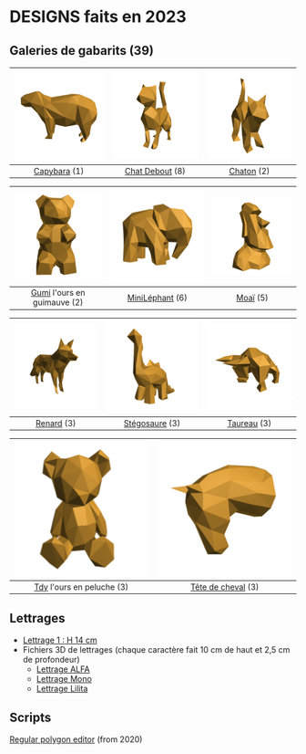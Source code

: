 # DESIGNS faits en 2023

## Galeries de gabarits (39)
| ![](https://github.com/gilboonet/designs/blob/master/2023/assets/images/miniCapybara.png) | ![](https://github.com/gilboonet/designs/blob/master/2023/assets/images/miniChatDebout.png) | ![](https://github.com/gilboonet/designs/blob/master/2023/assets/images/miniChaton.png) |
|:--:|:--:|:--:|
|[Capybara](https://github.com/gilboonet/designs/blob/master/2023/capybara/README.md) (1)|[Chat Debout](https://github.com/gilboonet/designs/blob/master/2023/chat_debout/README.md) (8)| [Chaton](https://github.com/gilboonet/designs/blob/master/2023/chaton/README.md) (2)|

| ![](https://github.com/gilboonet/designs/blob/master/2023/assets/images/miniGumi.png) | ![](https://github.com/gilboonet/designs/blob/master/2023/assets/images/miniMile.png) | ![](https://github.com/gilboonet/designs/blob/master/2023/assets/images/miniMoai.png) |
|:--:|:--:|:--:|
|[Gumi](https://github.com/gilboonet/designs/blob/master/2023/gumi/README.md) l'ours en guimauve (2)|[MiniLéphant](https://github.com/gilboonet/designs/blob/master/2023/mini_lephant/README.md) (6)|[Moaï](https://github.com/gilboonet/designs/blob/master/2023/moai/README.md) (5)|

| ![](https://github.com/gilboonet/designs/blob/master/2023/assets/images/miniRenard.png) |![](https://github.com/gilboonet/designs/blob/master/2023/assets/images/miniCuteDino.png) |![](https://github.com/gilboonet/designs/blob/master/2023/assets/images/miniTaureau.png) |
|:--:|:--:|:--:|
|[Renard](https://github.com/gilboonet/designs/blob/master/2023/renard/README.md) (3)|[Stégosaure](https://github.com/gilboonet/designs/blob/master/2023/stegosaure/README.md) (3)|[Taureau](https://github.com/gilboonet/designs/blob/master/2023/taureau/README.md) (3)|

| ![](https://github.com/gilboonet/designs/blob/master/2023/assets/images/miniTdy.png) | ![](https://github.com/gilboonet/designs/blob/master/2023/assets/images/miniTeteCheval.png) |
|:--:|:--:|
|[Tdy](https://github.com/gilboonet/designs/blob/master/2023/tdy/README.md) l'ours en peluche (3)|[Tête de cheval](https://github.com/gilboonet/designs/blob/master/2023/teteCheval/README.md) (3)|

## Lettrages
- [Lettrage 1 : H 14 cm](https://raw.githubusercontent.com/gilboonet/designs/master/2023/lettres_et_chiffres.pdf)
- Fichiers 3D de lettrages (chaque caractère fait 10 cm de haut et 2,5 cm de profondeur)
  - [Lettrage ALFA](https://github.com/gilboonet/designs/tree/master/2023/LETTRAGES/ALFA)
  - [Lettrage Mono](https://github.com/gilboonet/designs/tree/master/2023/LETTRAGES/Mono)
  - [Lettrage Lilita](https://github.com/gilboonet/designs/tree/master/2023/LETTRAGES/Lilita)

## Scripts
[Regular polygon editor](https://openjscad.xyz#https://raw.githubusercontent.com/gilboonet/designs/master/2023/RegularPolygons.js) (from 2020)
